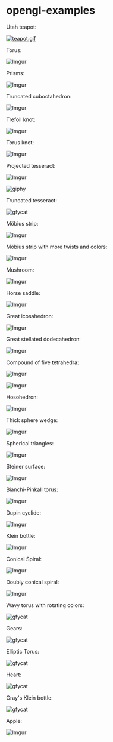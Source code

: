 # opengl-examples

Utah teapot:

[![teapot.gif](https://s17.postimg.org/vlsjt2lof/teapot.gif)](https://postimg.org/image/x0u4hsmrf/)

Torus:

![Imgur](https://i.imgur.com/gBMk7VH.png)

Prisms:

![Imgur](https://i.imgur.com/p8dVlur.png)

Truncated cuboctahedron:

![Imgur](https://i.imgur.com/JLGhrRf.png)

Trefoil knot:

![Imgur](https://i.imgur.com/Woqc6eJ.png)

Torus knot:

![Imgur](https://i.imgur.com/9SgrWkX.png)

Projected tesseract:

![Imgur](https://i.imgur.com/l6QsZpA.png)

![giphy](https://media.giphy.com/media/xUOwGeoczBkcHsVOvu/giphy.gif)

Truncated tesseract:

<!-- ![cubeupload](http://i.cubeupload.com/BIESi1.gif) -->
<!-- ![makeagif](https://i.makeagif.com/media/2-09-2018/iDOwcX.gif) -->
<!-- [![RO9ru.gif](https://pli.io/RO9ru.gif)](https://photoland.io/i/RO9ru) -->

![gfycat](https://thumbs.gfycat.com/ZealousGoodHound-size_restricted.gif)

Möbius strip:

![Imgur](https://i.imgur.com/l5ZOFkL.png)

Möbius strip with more twists and colors:

![Imgur](https://i.imgur.com/ccln1Ln.png)

Mushroom:

![Imgur](https://i.imgur.com/zlHQsF5.png)

Horse saddle:

![Imgur](https://i.imgur.com/NubOxwK.png)

Great icosahedron:

![Imgur](https://i.imgur.com/pwbOR0H.png)

Great stellated dodecahedron:

![Imgur](https://i.imgur.com/UkXXZaq.png)

Compound of five tetrahedra:

![Imgur](https://i.imgur.com/1CBr78n.png)

![Imgur](https://i.imgur.com/UA8C5Tx.gifv)

Hosohedron:

![Imgur](https://i.imgur.com/LCObg9d.png)

Thick sphere wedge:

![Imgur](https://i.imgur.com/FYM0Dfj.png)

Spherical triangles:

![Imgur](https://i.imgur.com/rI7ZMgg.png)

Steiner surface:

![Imgur](https://i.imgur.com/nC7vJ93.png)

Bianchi-Pinkall torus:

![Imgur](https://i.imgur.com/pJrOPJc.png)

Dupin cyclide:

![Imgur](https://i.imgur.com/zQCztkc.png)

Klein bottle:

![Imgur](https://i.imgur.com/9ACMHPC.png)

Conical Spiral:

![Imgur](https://i.imgur.com/iFmsTB9.png)

Doubly conical spiral:

![Imgur](https://i.imgur.com/9sFAZtw.png)

Wavy torus with rotating colors:

![gfycat](https://thumbs.gfycat.com/NaughtyFavoriteAchillestang-size_restricted.gif)

Gears:

![gfycat](https://thumbs.gfycat.com/FamousUnfoldedDaddylonglegs-size_restricted.gif)

Elliptic Torus:

![gfycat](https://thumbs.gfycat.com/LittleRareDachshund-size_restricted.gif)

Heart:

![gfycat](https://thumbs.gfycat.com/DeficientCleanBoaconstrictor-size_restricted.gif)

Gray's Klein bottle:

![gfycat](https://thumbs.gfycat.com/TatteredSoulfulArcticfox-size_restricted.gif)

Apple:

![Imgur](https://i.imgur.com/Pis2EPR.png)
